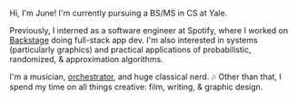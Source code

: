 Hi, I'm June! I'm currently pursuing a BS/MS in CS at Yale.

Previously, I interned as a software engineer at Spotify, where I worked on [Backstage](https://backstage.spotify.com) doing full-stack app dev. I'm also interested in systems (particularly graphics) and practical applications of probabilistic, randomized, \& approximation algorithms.

I'm a musician, [orchestrator](/music), and huge classical nerd. 🎶 Other than that, I spend my time on all things creative: film, writing, & graphic design.
